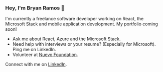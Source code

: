 ### Hey, I'm Bryan Ramos 👋

I'm currently a freelance software developer working on React, the Microsoft Stack and mobile application development. My portfolio coming soon!

* Ask me about React, Azure and the Microsoft Stack.
* Need help with interviews or your resume? (Especially for Microsoft). Ping me on LinkedIn.
* Volunteer at [Nuevo Foundation](https://nuevofoundation.org/).

Connect with me on [LinkedIn](https://www.linkedin.com/in/bryanramos/).

<!--
**bryanramos/bryanramos** is a ✨ _special_ ✨ repository because its `README.md` (this file) appears on your GitHub profile.

Here are some ideas to get you started:

- 🔭 I’m currently working on ...
- 🌱 I’m currently learning ...
- 👯 I’m looking to collaborate on ...
- 🤔 I’m looking for help with ...
- 💬 Ask me about ...
- 📫 How to reach me: ...
- 😄 Pronouns: ...
- ⚡ Fun fact: ...
-->
